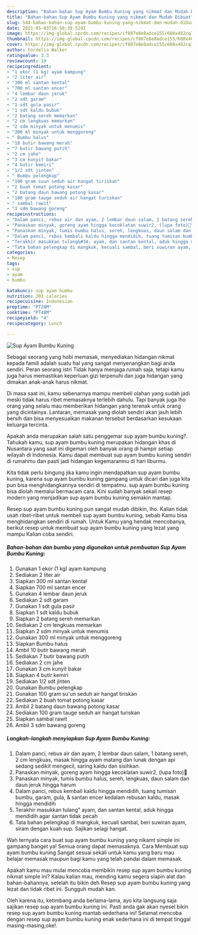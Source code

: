 ```yaml
---
description: "Bahan-bahan Sup Ayam Bumbu Kuning yang nikmat dan Mudah Dibuat"
title: "Bahan-bahan Sup Ayam Bumbu Kuning yang nikmat dan Mudah Dibuat"
slug: 544-bahan-bahan-sup-ayam-bumbu-kuning-yang-nikmat-dan-mudah-dibuat
date: 2021-05-03T16:50:39.519Z
image: https://img-global.cpcdn.com/recipes/cf807e8e8adce155/680x482cq70/sup-ayam-bumbu-kuning-foto-resep-utama.jpg
thumbnail: https://img-global.cpcdn.com/recipes/cf807e8e8adce155/680x482cq70/sup-ayam-bumbu-kuning-foto-resep-utama.jpg
cover: https://img-global.cpcdn.com/recipes/cf807e8e8adce155/680x482cq70/sup-ayam-bumbu-kuning-foto-resep-utama.jpg
author: Cordelia Walker
ratingvalue: 3.3
reviewcount: 10
recipeingredient:
- "1 ekor (1 kg) ayam kampung"
- "2 liter air"
- "300 ml santan kental"
- "700 ml santan encer"
- "4 lembar daun jeruk"
- "2 sdt garam"
- "1 sdt gula pasir"
- "1 sdt kaldu bubuk"
- "2 batang sereh memarkan"
- "2 cm lengkuas memarkan"
- "2 sdm minyak untuk menumis"
- "300 ml minyak untuk menggoreng"
- " Bumbu halus"
- "10 butir bawang merah"
- "7 butir bawang putih"
- "2 cm jahe"
- "3 cm kunyit bakar"
- "4 butir kemiri"
- "1/2 sdt jinten"
- " Bumbu pelengkap"
- "100 gram suun seduh air hangat tiriskan"
- "2 buah tomat potong kasar"
- "2 batang daun bawang potong kasar"
- "100 gram tauge seduh air hangat turiskan"
- " sambal rawit"
- "3 sdm bawang goreng"
recipeinstructions:
- "Dalam panci, rebus air dan ayam, 2 lembar daun salam, 1 batang sereh, 2 cm lengkuas, masak hingga ayam matang dan lunak dengan api sedang sedikit mengecil, saring kaldu dan sisihkan."
- "Panaskan minyak, goreng ayam hingga kecoklatan suwir2, (lupa foto)🙏"
- "Panaskan minyak, tumis bumbu halus, sereh, lengkuas, daun salam dan daun jeruk hingga harum"
- "Dalam panci, rebus kembali kaldu hingga mendidih, tuang tumisan bumbu, garam, gula, &amp; santan encer kedalam rebusan kaldu, masak hingga mendidih"
- "Terakhir masukkan tulang&#34; ayam, dan santan kental, aduk hingga mendidih agar santan tidak pecah"
- "Tata bahan pelengkap di mangkuk, kecuali sambal, beri suwiran ayam, siram dengan kuah sup. Sajikan selagi hangat."
categories:
- Resep
tags:
- sup
- ayam
- bumbu

katakunci: sup ayam bumbu 
nutrition: 203 calories
recipecuisine: Indonesian
preptime: "PT28M"
cooktime: "PT48M"
recipeyield: "4"
recipecategory: Lunch

---
```



![Sup Ayam Bumbu Kuning](https://img-global.cpcdn.com/recipes/cf807e8e8adce155/680x482cq70/sup-ayam-bumbu-kuning-foto-resep-utama.jpg)

Sebagai seorang yang hobi memasak, menyediakan hidangan nikmat kepada famili adalah suatu hal yang sangat menyenangkan bagi anda sendiri. Peran seorang istri Tidak hanya menjaga rumah saja, tetapi kamu juga harus memastikan keperluan gizi terpenuhi dan juga hidangan yang dimakan anak-anak harus nikmat.

Di masa  saat ini, kamu sebenarnya mampu membeli olahan yang sudah jadi meski tidak harus ribet memasaknya terlebih dahulu. Tapi banyak juga lho orang yang selalu mau memberikan hidangan yang terenak untuk orang yang dicintainya. Lantaran, memasak yang diolah sendiri akan jauh lebih bersih dan bisa menyesuaikan makanan tersebut berdasarkan kesukaan keluarga tercinta. 



Apakah anda merupakan salah satu penggemar sup ayam bumbu kuning?. Tahukah kamu, sup ayam bumbu kuning merupakan hidangan khas di Nusantara yang saat ini digemari oleh banyak orang di hampir setiap wilayah di Indonesia. Kamu dapat membuat sup ayam bumbu kuning sendiri di rumahmu dan pasti jadi hidangan kegemaranmu di hari liburmu.

Kita tidak perlu bingung jika kamu ingin mendapatkan sup ayam bumbu kuning, karena sup ayam bumbu kuning gampang untuk dicari dan juga kita pun bisa menghidangkannya sendiri di tempatmu. sup ayam bumbu kuning bisa diolah memalui bermacam cara. Kini sudah banyak sekali resep modern yang menjadikan sup ayam bumbu kuning semakin mantap.

Resep sup ayam bumbu kuning pun sangat mudah dibikin, lho. Kalian tidak usah ribet-ribet untuk membeli sup ayam bumbu kuning, sebab Kamu bisa menghidangkan sendiri di rumah. Untuk Kamu yang hendak mencobanya, berikut resep untuk membuat sup ayam bumbu kuning yang lezat yang mampu Kalian coba sendiri.

<!--inarticleads1-->

##### Bahan-bahan dan bumbu yang digunakan untuk pembuatan Sup Ayam Bumbu Kuning:

1. Gunakan 1 ekor (1 kg) ayam kampung
1. Sediakan 2 liter air
1. Siapkan 300 ml santan kental
1. Siapkan 700 ml santan encer
1. Gunakan 4 lembar daun jeruk
1. Sediakan 2 sdt garam
1. Gunakan 1 sdt gula pasir
1. Siapkan 1 sdt kaldu bubuk
1. Siapkan 2 batang sereh memarkan
1. Sediakan 2 cm lengkuas memarkan
1. Siapkan 2 sdm minyak untuk menumis
1. Gunakan 300 ml minyak untuk menggoreng
1. Siapkan  Bumbu halus
1. Ambil 10 butir bawang merah
1. Sediakan 7 butir bawang putih
1. Sediakan 2 cm jahe
1. Gunakan 3 cm kunyit bakar
1. Siapkan 4 butir kemiri
1. Sediakan 1/2 sdt jinten
1. Gunakan  Bumbu pelengkap
1. Gunakan 100 gram su&#39;un seduh air hangat tiriskan
1. Sediakan 2 buah tomat potong kasar
1. Ambil 2 batang daun bawang potong kasar
1. Sediakan 100 gram tauge seduh air hangat turiskan
1. Siapkan  sambal rawit
1. Ambil 3 sdm bawang goreng




<!--inarticleads2-->

##### Langkah-langkah menyiapkan Sup Ayam Bumbu Kuning:

1. Dalam panci, rebus air dan ayam, 2 lembar daun salam, 1 batang sereh, 2 cm lengkuas, masak hingga ayam matang dan lunak dengan api sedang sedikit mengecil, saring kaldu dan sisihkan.
1. Panaskan minyak, goreng ayam hingga kecoklatan suwir2, (lupa foto)🙏
1. Panaskan minyak, tumis bumbu halus, sereh, lengkuas, daun salam dan daun jeruk hingga harum
1. Dalam panci, rebus kembali kaldu hingga mendidih, tuang tumisan bumbu, garam, gula, &amp; santan encer kedalam rebusan kaldu, masak hingga mendidih
1. Terakhir masukkan tulang&#34; ayam, dan santan kental, aduk hingga mendidih agar santan tidak pecah
1. Tata bahan pelengkap di mangkuk, kecuali sambal, beri suwiran ayam, siram dengan kuah sup. Sajikan selagi hangat.




Wah ternyata cara buat sup ayam bumbu kuning yang nikamt simple ini gampang banget ya! Semua orang dapat memasaknya. Cara Membuat sup ayam bumbu kuning Sangat sesuai sekali untuk kamu yang baru mau belajar memasak maupun bagi kamu yang telah pandai dalam memasak.

Apakah kamu mau mulai mencoba membikin resep sup ayam bumbu kuning nikmat simple ini? Kalau kalian mau, mending kamu segera siapin alat dan bahan-bahannya, setelah itu bikin deh Resep sup ayam bumbu kuning yang lezat dan tidak ribet ini. Sungguh mudah kan. 

Oleh karena itu, ketimbang anda berlama-lama, ayo kita langsung saja sajikan resep sup ayam bumbu kuning ini. Pasti anda gak akan nyesel bikin resep sup ayam bumbu kuning mantab sederhana ini! Selamat mencoba dengan resep sup ayam bumbu kuning enak sederhana ini di tempat tinggal masing-masing,oke!.

